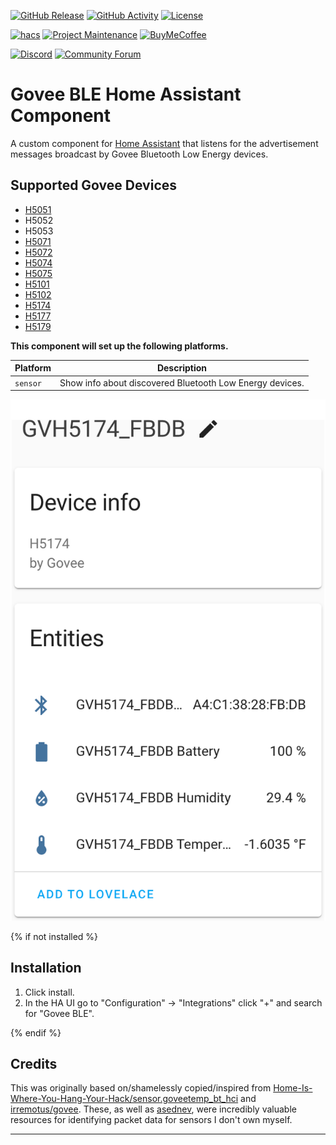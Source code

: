 [![GitHub Release][releases-shield]][releases]
[![GitHub Activity][commits-shield]][commits]
[![License][license-shield]][license]

[![hacs][hacsbadge]][hacs]
[![Project Maintenance][maintenance-shield]][user_profile]
[![BuyMeCoffee][buymecoffeebadge]][buymecoffee]

[![Discord][discord-shield]][discord]
[![Community Forum][forum-shield]][forum]

# Govee BLE Home Assistant Component

A custom component for [Home Assistant][hass] that listens for the advertisement messages broadcast by Govee Bluetooth Low Energy devices.

## Supported Govee Devices

- [H5051][h5051]
- H5052
- H5053
- [H5071][h5071]
- [H5072][h5072]
- [H5074][h5074]
- [H5075][h5075]
- [H5101][h5101]
- [H5102][h5102]
- [H5174][h5174]
- [H5177][h5177]
- [H5179][h5179]

**This component will set up the following platforms.**

| Platform | Description                                              |
| -------- | -------------------------------------------------------- |
| `sensor` | Show info about discovered Bluetooth Low Energy devices. |

![example][exampleimg]

{% if not installed %}

## Installation

1. Click install.
1. In the HA UI go to "Configuration" -> "Integrations" click "+" and search for "Govee BLE".

{% endif %}

## Credits

This was originally based on/shamelessly copied/inspired from [Home-Is-Where-You-Hang-Your-Hack/sensor.goveetemp_bt_hci][goveetemp_bt_hci] and [irremotus/govee][govee]. These, as well as [asednev][govee-bt-client], were incredibly valuable resources for identifying packet data for sensors I don't own myself.

---

[govee_ble]: https://github.com/natekspencer/hacs-govee_ble
[buymecoffee]: https://www.buymeacoffee.com/natekspencer
[buymecoffeebadge]: https://img.shields.io/badge/buy%20me%20a%20coffee-donate-yellow.svg?style=for-the-badge
[commits-shield]: https://img.shields.io/github/commit-activity/y/natekspencer/hacs-govee_ble.svg?style=for-the-badge
[commits]: https://github.com/natekspencer/hacs-govee_ble/commits/main
[hacs]: https://hacs.xyz
[hacsbadge]: https://img.shields.io/badge/HACS-Custom-orange.svg?style=for-the-badge
[discord]: https://discord.gg/Qa5fW2R
[discord-shield]: https://img.shields.io/discord/330944238910963714.svg?style=for-the-badge
[exampleimg]: example.png
[forum-shield]: https://img.shields.io/badge/community-forum-brightgreen.svg?style=for-the-badge
[forum]: https://community.home-assistant.io/
[license]: https://github.com/natekspencer/hacs-govee_ble/blob/main/LICENSE
[license-shield]: https://img.shields.io/github/license/natekspencer/hacs-govee_ble.svg?style=for-the-badge
[maintenance-shield]: https://img.shields.io/badge/maintainer-%40natekspencer-blue.svg?style=for-the-badge
[releases-shield]: https://img.shields.io/github/release/natekspencer/hacs-govee_ble.svg?style=for-the-badge
[releases]: https://github.com/natekspencer/hacs-govee_ble/releases
[user_profile]: https://github.com/natekspencer
[hass]: https://www.home-assistant.io
[//]: #
[//]: # "Credits"
[//]: #
[goveetemp_bt_hci]: https://github.com/Home-Is-Where-You-Hang-Your-Hack/sensor.goveetemp_bt_hci
[govee]: https://github.com/irremotus/govee
[govee-bt-client]: https://github.com/asednev/govee-bt-client
[//]: #
[//]: # "Device links"
[//]: #
[h5051]: https://www.amazon.com/dp/B07FBCTQ3L
[h5071]: https://www.amazon.com/dp/B07TWMSNH5
[h5072]: https://www.amazon.com/dp/B07DWMJKP5
[h5074]: https://www.amazon.com/dp/B07R586J37
[h5075]: https://www.amazon.com/dp/B0872X4H4J
[h5101]: https://www.amazon.com/dp/B08CGM8DC7
[h5102]: https://www.amazon.com/dp/B087313N8F
[h5174]: https://www.amazon.com/dp/B08JLNXLVZ
[h5177]: https://www.amazon.com/dp/B08C9VYMHY
[h5179]: https://www.amazon.com/dp/B0872ZWV8X
